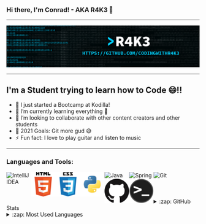 ### Hi there, I'm Conrad! - AKA R4K3 👋

---


[![Header](https://github.com/CodingWithR4K3/CodingWithR4K3/blob/main/R4K3-banner.png "Header")](https://codingwithr4k3.github.io)


---

## I'm a Student trying to learn how to Code 😄!!

- 🔭 I just started a Bootcamp at Kodilla!
- 🌱 I’m currently learning everything 🤣
- 👯 I’m looking to collaborate with other content creators and other students
- 🥅 2021 Goals: Git more gud 😅
- ⚡ Fun fact: I love to play guitar and listen to music
---
### Languages and Tools:
<img align="left" alt="IntelliJ IDEA" width="64px" src="https://upload.wikimedia.org/wikipedia/commons/thumb/9/9c/IntelliJ_IDEA_Icon.svg/1200px-IntelliJ_IDEA_Icon.svg.png" />
<img align="left" alt="HTML5" width="64px" src="https://raw.githubusercontent.com/github/explore/80688e429a7d4ef2fca1e82350fe8e3517d3494d/topics/html/html.png" />
<img align="left" alt="CSS3" width="64px" src="https://raw.githubusercontent.com/github/explore/80688e429a7d4ef2fca1e82350fe8e3517d3494d/topics/css/css.png" />
<img align="left" alt="Python" width="64px" src="https://raw.githubusercontent.com/github/explore/80688e429a7d4ef2fca1e82350fe8e3517d3494d/topics/python/python.png" />
<img align="left" alt="Java" width="64px" src="https://image.flaticon.com/icons/png/512/226/226777.png" />
<img align="left" alt="Spring" width="64px" src="https://img.icons8.com/color/452/spring-logo.png" />
<img align="left" alt="Git" width="64px" src="https://git-scm.com/images/logos/downloads/Git-Icon-Black.png" />
<img align="left" alt="GitHub" width="64px" src="https://raw.githubusercontent.com/github/explore/78df643247d429f6cc873026c0622819ad797942/topics/github/github.png" />
<img align="left" alt="Terminal" width="64px" src="https://raw.githubusercontent.com/github/explore/80688e429a7d4ef2fca1e82350fe8e3517d3494d/topics/terminal/terminal.png" />

<br />
<br />
<br />
<br />


<details>
  <summary>:zap: GitHub Stats</summary>

  [![Anurag's github stats](https://github-readme-stats.vercel.app/api?username=CodingWithR4K3&count_private=true&show_icons=true&theme=tokyonight)](https://github.com/anuraghazra/github-readme-stats)

</details>


<details>
  <summary>:zap: Most Used Languages</summary>
  
  [![Top Langs](https://github-readme-stats.vercel.app/api/top-langs/?username=CodingWithR4K3&count_private=true&show_icons=true&theme=tokyonight)](https://github.com/anuraghazra/github-readme-stats)
</details>
